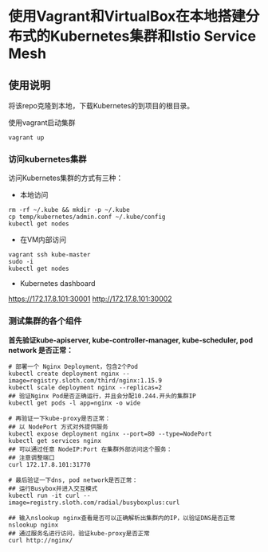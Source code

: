 # 使用Vagrant和VirtualBox在本地搭建分布式的Kubernetes集群和Istio Service Mesh

## 使用说明

将该repo克隆到本地，下载Kubernetes的到项目的根目录。

使用vagrant启动集群

```shell
vagrant up
```

### 访问kubernetes集群

访问Kubernetes集群的方式有三种：

- 本地访问

```shell
rm -rf ~/.kube && mkdir -p ~/.kube
cp temp/kubernetes/admin.conf ~/.kube/config
kubectl get nodes
```

- 在VM内部访问

```shell
vagrant ssh kube-master
sudo -i
kubectl get nodes
```

- Kubernetes dashboard

<https://172.17.8.101:30001>
<http://172.17.8.101:30002>

### 测试集群的各个组件

**首先验证kube-apiserver, kube-controller-manager, kube-scheduler, pod network 是否正常：**

```shell
# 部署一个 Nginx Deployment，包含2个Pod
kubectl create deployment nginx --image=registry.sloth.com/third/nginx:1.15.9
kubectl scale deployment nginx --replicas=2
## 验证Nginx Pod是否正确运行，并且会分配10.244.开头的集群IP
kubectl get pods -l app=nginx -o wide

# 再验证一下kube-proxy是否正常：
## 以 NodePort 方式对外提供服务
kubectl expose deployment nginx --port=80 --type=NodePort
kubectl get services nginx
## 可以通过任意 NodeIP:Port 在集群外部访问这个服务：
## 注意调整端口
curl 172.17.8.101:31770

# 最后验证一下dns, pod network是否正常：
## 运行Busybox并进入交互模式
kubectl run -it curl --image=registry.sloth.com/radial/busyboxplus:curl

## 输入nslookup nginx查看是否可以正确解析出集群内的IP，以验证DNS是否正常
nslookup nginx
## 通过服务名进行访问，验证kube-proxy是否正常
curl http://nginx/
```

